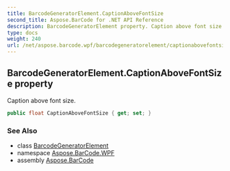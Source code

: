 ```yaml
---
title: BarcodeGeneratorElement.CaptionAboveFontSize
second_title: Aspose.BarCode for .NET API Reference
description: BarcodeGeneratorElement property. Caption above font size
type: docs
weight: 240
url: /net/aspose.barcode.wpf/barcodegeneratorelement/captionabovefontsize/
---
```

## BarcodeGeneratorElement.CaptionAboveFontSize property

Caption above font size.

```csharp
public float CaptionAboveFontSize { get; set; }
```

### See Also

* class [BarcodeGeneratorElement](../)
* namespace [Aspose.BarCode.WPF](../../../aspose.barcode.wpf/)
* assembly [Aspose.BarCode](../../../)


